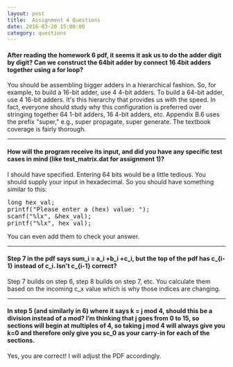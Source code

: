 ```yaml
---
layout: post
title:  Assignment 4 Questions
date: 2016-03-20 15:00:00
category: questions
---
```


<a id="Q1"></a>

#### After reading the homework 6 pdf, it seems it ask us to do the adder digit by digit? Can we construct the 64bit adder by connect 16 4bit adders together using a for loop?

You should be assembling bigger adders in a hierarchical fashion.
So, for example, to build a 16-bit adder, use 4 4-bit adders.
To build a 64-bit adder, use 4 16-bit adders.
It's this hierarchy that provides us with the speed.
In fact, everyone should study why this configuration is preferred over stringing together 64 1-bit adders, 16 4-bit adders, etc.
Appendix B.6 uses the prefix "super," e.g., super propagate, super generate.
The textbook coverage is fairly thorough.

---------------------------------------

<a id="Q2"></a>

#### How will the program receive its input, and did you have any specific test cases in mind (like test_matrix.dat for assignment 1)?

I should have specified.  Entering 64 bits would be a little tedious.  You should supply your input in hexadecimal.  So you should have something similar to this:  
<pre>
long hex_val;
printf("Please enter a (hex) value: ");
scanf("%lx", &hex_val);
printf("%lx", hex_val);
</pre>
You can even add them to check your answer.

---------------------------------------

<a id="Q3"></a>

#### Step 7 in the pdf says sum_i = a_i +b_i +c_i, but the top of the pdf has c_{i-1} instead of c_i.  Isn't c_{i-1} correct?

Step 7 builds on step 6, step 8 builds on step 7, etc.
You calculate them based on the incoming c_x value which is why those indices are changing.

---------------------------------------

<a id="Q4"></a>

#### In step 5 (and similarly in 6) where it says k = j mod 4, should this be a division instead of a mod?  I’m thinking that j goes from 0 to 15, so sections will begin at multiples of 4, so taking j mod 4 will always give you k=0 and therefore only give you sc_0 as your carry-in for each of the sections.

Yes, you are correct!  I will adjust the PDF accordingly.
